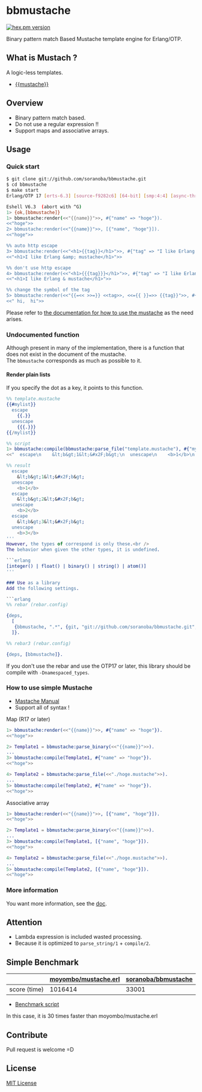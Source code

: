 bbmustache
===========
[![hex.pm version](https://img.shields.io/hexpm/v/bbmustache.svg)](https://hex.pm/packages/bbmustache)

Binary pattern match Based Mustache template engine for Erlang/OTP.

## What is Mustach ?
A logic-less templates.
- [{{mustache}}](http://mustache.github.io/)

## Overview
- Binary pattern match based.
 - Do not use a regular expression !!
- Support maps and associative arrays.

## Usage
### Quick start

```bash
$ git clone git://github.com/soranoba/bbmustache.git
$ cd bbmustache
$ make start
Erlang/OTP 17 [erts-6.3] [source-f9282c6] [64-bit] [smp:4:4] [async-threads:10] [hipe] [kernel-poll:true]

Eshell V6.3  (abort with ^G)
1> {ok,[bbmustache]}
1> bbmustache:render(<<"{{name}}">>, #{"name" => "hoge"}).
<<"hoge">>
2> bbmustache:render(<<"{{name}}">>, [{"name", "hoge"}]).
<<"hoge">>

%% auto http escape
3> bbmustache:render(<<"<h1>{{tag}}</h1>">>, #{"tag" => "I like Erlang & mustache"}).
<<"<h1>I like Erlang &amp; mustache</h1>">>

%% don't use http escape
4> bbmustache:render(<<"<h1>{{{tag}}}</h1>">>, #{"tag" => "I like Erlang & mustache"}).
<<"<h1>I like Erlang & mustache</h1>">>

%% change the symbol of the tag
5> bbmustache:render(<<"{{=<< >>=}} <<tag>>, <<={{ }}=>> {{tag}}">>, #{"tag" => "hi"}).
<<" hi,  hi">>
```
Please refer to [the documentation for how to use the mustache](http://mustache.github.io/mustache.5.html) as the need arises.

### Undocumented function
Although present in many of the implementation, there is a function that does not exist in the document of the mustache.<br />
The `bbmustache` corresponds as much as possible to it.

#### Render plain lists
If you specify the dot as a key, it points to this function.

```erlang
%% template.mustache
{{#mylist}}
  escape
    {{.}}
  unescape
    {{{.}}}
{{/mylist}}

%% script
1> bbmustache:compile(bbmustache:parse_file("template.mustache"), #{"mylist" => ["<b>1</b>", "<b>2</b>", "<b>3</b>"]}).
<<"  escape\n    &lt;b&gt;1&lt;&#x2F;b&gt;\n  unescape\n    <b>1</b>\n  escape\n    &lt;b&gt;2&lt;&#x2F;b&gt;\n  unescape\n   "...>>

%% result
  escape
    &lt;b&gt;1&lt;&#x2F;b&gt;
  unescape
    <b>1</b>
  escape
    &lt;b&gt;2&lt;&#x2F;b&gt;
  unescape
    <b>2</b>
  escape
    &lt;b&gt;3&lt;&#x2F;b&gt;
  unescape
    <b>3</b>
'''
However, the types of correspond is only these.<br />
The behavior when given the other types, it is undefined.

```erlang
[integer() | float() | binary() | string() | atom()]
'''

### Use as a library
Add the following settings.

```erlang
%% rebar (rebar.config)

{deps,
  [
   {bbmustache, ".*", {git, "git://github.com/soranoba/bbmustache.git", {branch, "master"}}}
  ]}.

%% rebar3 (rebar.config)

{deps, [bbmustache]}.
```

If you don't use the rebar and use the OTP17 or later, this library should be compile with `-Dnamespaced_types`.

### How to use simple Mustache
- [Mastache Manual](http://mustache.github.io/mustache.5.html)
 - Support all of syntax !

Map (R17 or later)
```erlang
1> bbmustache:render(<<"{{name}}">>, #{"name" => "hoge"}).
<<"hoge">>

2> Template1 = bbmustache:parse_binary(<<"{{name}}">>).
...
3> bbmustache:compile(Template1, #{"name" => "hoge"}).
<<"hoge">>

4> Template2 = bbmustache:parse_file(<<"./hoge.mustache">>).
...
5> bbmustache:compile(Template2, #{"name" => "hoge"}).
<<"hoge">>
```

Associative array
```erlang
1> bbmustache:render(<<"{{name}}">>, [{"name", "hoge"}]).
<<"hoge">>

2> Template1 = bbmustache:parse_binary(<<"{{name}}">>).
...
3> bbmustache:compile(Template1, [{"name", "hoge"}]).
<<"hoge">>

4> Template2 = bbmustache:parse_file(<<"./hoge.mustache">>).
...
5> bbmustache:compile(Template2, [{"name", "hoge"}]).
<<"hoge">>
```

### More information
You want more information, see the [doc](doc).

## Attention
- Lambda expression is included wasted processing.
 - Because it is optimized to `parse_string/1` + `compile/2`.

## Simple Benchmark

||[moyombo/mustache.erl](https://github.com/mojombo/mustache.erl)|[soranoba/bbmustache](https://github.com/soranoba/bbmustache)|
|:--|:---|:---|
|score (time) |1016414 |33001|

- [Benchmark script](https://gist.github.com/soranoba/6c4bf489714618366a1c)

In this case, it is 30 times faster than moyombo/mustache.erl

## Contribute
Pull request is welcome =D

## License
[MIT License](LICENSE)
